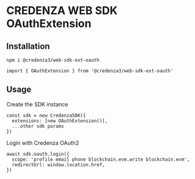 # CREDENZA WEB SDK OAuthExtension

## Installation

```
npm i @credenza3/web-sdk-ext-oauth

import { OAuthExtension } from '@credenza3/web-sdk-ext-oauth'
```

## Usage

Create the SDK instance

```
const sdk = new CredenzaSDK({
  extensions: [new OAuthExtension()],
  ...other sdk params
})
```

Login with Credenza OAuth2

```
await sdk.oauth.login({
  scope: 'profile email phone blockchain.evm.write blockchain.evm',
  redirectUrl: window.location.href,
})
```
